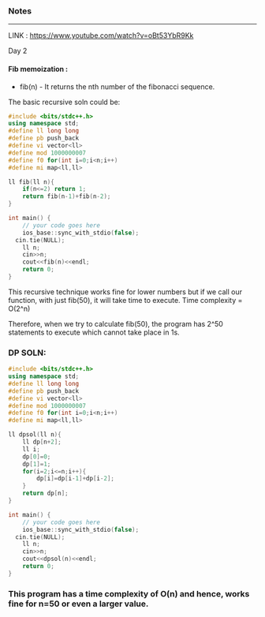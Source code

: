 ### Notes

---

LINK : https://www.youtube.com/watch?v=oBt53YbR9Kk

Day 2

#### Fib memoization : 

* fib(n) - It returns the nth number of the fibonacci sequence.

The basic recursive soln could be:
```cpp
#include <bits/stdc++.h>
using namespace std;
#define ll long long
#define pb push_back
#define vi vector<ll>
#define mod 1000000007
#define f0 for(int i=0;i<n;i++)
#define mi map<ll,ll>

ll fib(ll n){
    if(n<=2) return 1;
    return fib(n-1)+fib(n-2);
}

int main() {
	// your code goes here
	ios_base::sync_with_stdio(false);
  cin.tie(NULL);
	ll n;
	cin>>n;
	cout<<fib(n)<<endl;
	return 0;
}
```

This recursive technique works fine for lower numbers but if we call our function, with just fib(50), it will take time to execute.
Time complexity = O(2^n)

Therefore, when we try to calculate fib(50), the program has 2^50 statements to execute which cannot take place in 1s.

### DP SOLN:

```cpp
#include <bits/stdc++.h>
using namespace std;
#define ll long long
#define pb push_back
#define vi vector<ll>
#define mod 1000000007
#define f0 for(int i=0;i<n;i++)
#define mi map<ll,ll>

ll dpsol(ll n){
    ll dp[n+2];
    ll i;
    dp[0]=0;
    dp[1]=1;
    for(i=2;i<=n;i++){
        dp[i]=dp[i-1]+dp[i-2];
    }
    return dp[n];
}

int main() {
	// your code goes here
	ios_base::sync_with_stdio(false);
  cin.tie(NULL);
	ll n;
	cin>>n;
	cout<<dpsol(n)<<endl;
	return 0;
}
```

### This program has a time complexity of O(n) and hence, works fine for n=50 or even a larger value.
